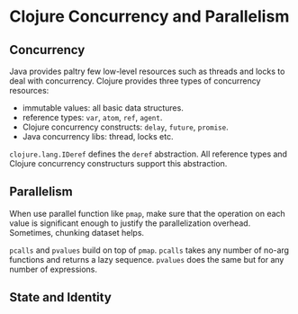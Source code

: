 # Clojure Concurrency and Parallelism

## Concurrency

Java provides paltry few low-level resources such as threads and locks to deal with concurrency. Clojure provides three types of concurrency resources:

- immutable values: all basic data structures.
- reference types: `var`, `atom`, `ref`, `agent`.
- Clojure concurrency constructs: `delay`, `future`, `promise`.
- Java concurrency libs: thread, locks etc.

`clojure.lang.IDeref` defines the `deref` abstraction. All reference types and Clojure concurrency constructurs support this abstraction.

## Parallelism

When use parallel function like `pmap`, make sure that the operation on each value is significant enough to justify the parallelization overhead. Sometimes, chunking dataset helps.

`pcalls` and `pvalues` build on top of `pmap`. `pcalls` takes any number of no-arg functions and returns a lazy sequence. `pvalues` does the same but for any number of expressions.

## State and Identity
